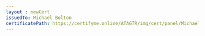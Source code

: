 ```yaml
--- 
layout : newCert 
issuedTo: Michael Bolton
certificatePath: https://certifyme.online/ATAGTR/img/cert/panel/MichaelBolton_972f0.png
--- 
```

